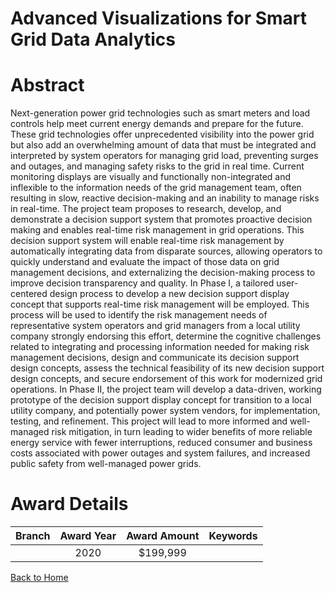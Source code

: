 
Advanced Visualizations for Smart Grid Data Analytics
=====================================================

# Abstract


Next-generation power grid technologies such as smart meters and load controls help meet current energy demands and prepare for the future. These grid technologies offer unprecedented visibility into the power grid but also add an overwhelming amount of data that must be integrated and interpreted by system operators for managing grid load, preventing surges and outages, and managing safety risks to the grid in real time. Current monitoring displays are visually and functionally non-integrated and inflexible to the information needs of the grid management team, often resulting in slow, reactive decision-making and an inability to manage risks in real-time. The project team proposes to research, develop, and demonstrate a decision support system that promotes proactive decision making and enables real-time risk management in grid operations. This decision support system will enable real-time risk management by automatically integrating data from disparate sources, allowing operators to quickly understand and evaluate the impact of those data on grid management decisions, and externalizing the decision-making process to improve decision transparency and quality. In Phase I, a tailored user-centered design process to develop a new decision support display concept that supports real-time risk management will be employed. This process will be used to identify the risk management needs of representative system operators and grid managers from a local utility company strongly endorsing this effort, determine the cognitive challenges related to integrating and processing information needed for making risk management decisions, design and communicate its decision support design concepts, assess the technical feasibility of its new decision support design concepts, and secure endorsement of this work for modernized grid operations. In Phase II, the project team will develop a data-driven, working prototype of the decision support display concept for transition to a local utility company, and potentially power system vendors, for implementation, testing, and refinement. This project will lead to more informed and well-managed risk mitigation, in turn leading to wider benefits of more reliable energy service with fewer interruptions, reduced consumer and business costs associated with power outages and system failures, and increased public safety from well-managed power grids.  

# Award Details

|Branch|Award Year|Award Amount|Keywords|
| :---: | :---: | :---: | :---: |
||2020|$199,999||
  
  


[Back to Home](https://github.com/chrischow/dod_sbir_awards/JT/#35)